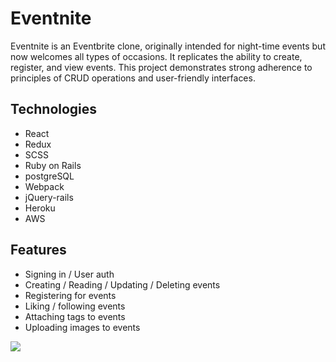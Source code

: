 # Eventnite

Eventnite is an Eventbrite clone, originally intended for night-time events but now welcomes all types of occasions. It replicates the ability to create, register, and view events. This project demonstrates strong adherence to principles of CRUD operations and user-friendly interfaces. 

## Technologies
* React
* Redux 
* SCSS
* Ruby on Rails
* postgreSQL
* Webpack 
* jQuery-rails
* Heroku
* AWS

## Features
* Signing in / User auth
* Creating / Reading / Updating / Deleting events
* Registering for events
* Liking / following events
* Attaching tags to events
* Uploading images to events

<img src="https://aa-file-upload-dev.s3.amazonaws.com/eventnite_splash.png" />
